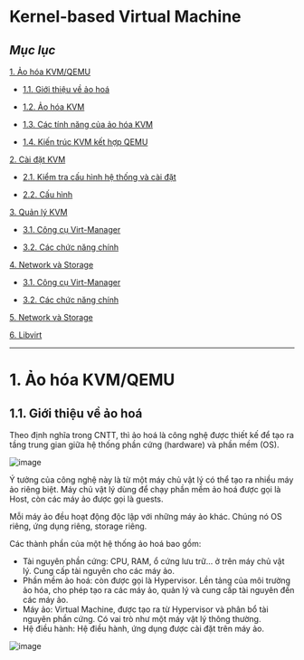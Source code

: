 # Kernel-based Virtual Machine

## ***Mục lục***

[1. Ảo hóa KVM/QEMU](#1)

- [1.1. Giới thiệu về ảo hoá](#1.1)

- [1.2. Ảo hóa KVM](#1.2)

- [1.3. Các tính năng của ảo hóa KVM](#1.3)

- [1.4. Kiến trúc KVM kết hợp QEMU](#1.4)

[2. Cài đặt KVM](#2)

- [2.1. Kiểm tra cấu hình hệ thống và cài đặt](#2.1)

- [2.2. Cấu hình](#2.2)

[3. Quản lý KVM](#3)

- [3.1. Công cụ Virt-Manager](#3.1)

- [3.2. Các chức năng chính](#3.2)


[4. Network và Storage](#3)

- [3.1. Công cụ Virt-Manager](#4.1)

- [3.2. Các chức năng chính](#4.2)


[5. Network và Storage](#5)

[6. Libvirt](#6)

---

<a name = "1"></a>
# 1. Ảo hóa KVM/QEMU

<a name = "1.1"></a>
## 1.1. Giới thiệu về ảo hoá

Theo định nghĩa trong CNTT, thì ảo hoá là công nghệ được thiết kế để tạo ra tầng trung gian giữa hệ thống phần cứng (hardware) và phần mềm (OS). 

![image](https://user-images.githubusercontent.com/32956424/142969846-3c956d72-dbd6-4b2a-8d04-d356e3e4b4f9.png)

Ý tưởng của công nghệ này là từ một máy chủ vật lý có thể tạo ra nhiều máy ảo riêng biệt. Máy chủ vật lý dùng để chạy phần mềm ảo hoá được gọi là Host, còn các máy ảo được gọi là guests. 

Mỗi máy ảo đều hoạt động độc lập với những máy ảo khác. Chúng nó OS riêng, ứng dụng riêng, storage riêng.

Các thành phần của một hệ thống ảo hoá bao gồm:

- Tài nguyên phần cứng: CPU, RAM, ổ cứng lưu trữ... ở trên máy chủ vật lý. Cung cấp tài nguyên cho các máy ảo.
- Phần mềm ảo hoá: còn được gọi là Hypervisor. Lền tảng của môi trường ảo hóa, cho phép tạo ra các máy ảo, quản lý và cung cấp tài nguyên đến các máy ảo.
- Máy ảo: Virtual Machine, được tạo ra từ Hypervisor và phân bổ tài nguyên phần cứng. Có vai trò như một máy vật lý thông thường.
- Hệ điều hành: Hệ điều hành, ứng dụng được cài đặt trên máy ảo.

![image](https://user-images.githubusercontent.com/32956424/142970501-e244c38b-6085-4f8e-b5fa-06cb2ff96fd7.png)









